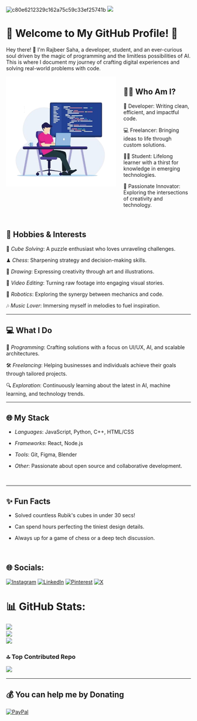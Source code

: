 ![c80e6212329c162a75c59c33ef25741b](https://github.com/user-attachments/assets/0cbf100d-bfb5-49f7-93c2-94fe9a677c5c)
[![](https://visitcount.itsvg.in/api?id=PixelPioneer404&icon=0&color=0)](https://visitcount.itsvg.in)

# 🌟 Welcome to My GitHub Profile! 🌟

Hey there! 👋 I'm Rajbeer Saha, a developer, student, and an ever-curious soul driven by the magic of programming and the limitless possibilities of AI. This is where I document my journey of crafting digital experiences and solving real-world problems with code.




<div style="display: flex; align-items: flex-start; gap: 20px;">
    <img src="img.png" alt="coding gif" width="300" align="right" />
    <div>
        <h2>👨‍💻 Who Am I?</h2>
        <p>👾 Developer: Writing clean, efficient, and impactful code.</p>
        <p>💻 Freelancer: Bringing ideas to life through custom solutions.</p>
        <p>👨‍🎓 Student: Lifelong learner with a thirst for knowledge in emerging technologies.</p>
        <p>💫 Passionate Innovator: Exploring the intersections of creativity and technology.</p>
        <br>
    </div>
</div>




## 🧩 Hobbies & Interests

🧠 *Cube Solving*: A puzzle enthusiast who loves unraveling challenges.

♟ *Chess*: Sharpening strategy and decision-making skills.

🎨 *Drawing*: Expressing creativity through art and illustrations.

🎥 *Video Editing*: Turning raw footage into engaging visual stories.

🤖 *Robotics*: Exploring the synergy between mechanics and code.

🎶 *Music Lover*: Immersing myself in melodies to fuel inspiration.
<br>


---

## 💻 What I Do

🌟 *Programming*: Crafting solutions with a focus on UI/UX, AI, and scalable architectures.

🛠 *Freelancing*: Helping businesses and individuals achieve their goals through tailored projects.

🔍 *Exploration*: Continuously learning about the latest in AI, machine learning, and technology trends.
<br>


---

## 🌐 My Stack

* *Languages*: JavaScript, Python, C++, HTML/CSS

* *Frameworks*: React, Node.js

* *Tools*: Git, Figma, Blender

* *Other*: Passionate about open source and collaborative development.
<br>


---

## ✨ Fun Facts

* Solved countless Rubik's cubes in under 30 secs!

* Can spend hours perfecting the tiniest design details.

* Always up for a game of chess or a deep tech discussion.
<br>


## 🌐 Socials:
[![Instagram](https://img.shields.io/badge/Instagram-%23E4405F.svg?logo=Instagram&logoColor=white)](https://instagram.com/raj_vir202) [![LinkedIn](https://img.shields.io/badge/LinkedIn-%230077B5.svg?logo=linkedin&logoColor=white)](https://www.linkedin.com/in/rajbeer-saha-104a4b32b) [![Pinterest](https://img.shields.io/badge/Pinterest-%23E60023.svg?logo=Pinterest&logoColor=white)](https://pinterest.com/rajvir_02) [![X](https://img.shields.io/badge/X-black.svg?logo=X&logoColor=white)](https://x.com/@rajbeersaha404)

# 📊 GitHub Stats:
![](https://github-readme-stats.vercel.app/api?username=PixelPioneer404&theme=dark&hide_border=false&include_all_commits=false&count_private=false)<br/>
![](https://github-readme-streak-stats.herokuapp.com/?user=PixelPioneer404&theme=dark&hide_border=false)<br/>
![](https://github-readme-stats.vercel.app/api/top-langs/?username=PixelPioneer404&theme=dark&hide_border=false&include_all_commits=false&count_private=false&layout=compact)

### 🔝 Top Contributed Repo
![](https://github-contributor-stats.vercel.app/api?username=PixelPioneer404&limit=5&theme=dark&combine_all_yearly_contributions=true)

<div align="center>
    
 ![snake gif](https://github.com/PixelPioneer404/PixelPioneer404/blob/output/github-snake-dark.svg)   
</div>

---

  ## 💰 You can help me by Donating
  [![PayPal](https://img.shields.io/badge/PayPal-00457C?style=for-the-badge&logo=paypal&logoColor=white)](https://paypal.me/@RajbeerSaha) 

  
<!-- Proudly created with GPRM ( https://gprm.itsvg.in ) -->
